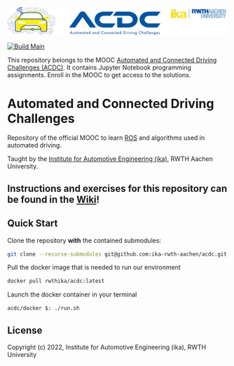 ![](assets/header_image.png)

[![Build Main](https://github.com/ika-rwth-aachen/acdc/actions/workflows/build.yml/badge.svg)](https://github.com/ika-rwth-aachen/acdc/actions/workflows/build.yml)


This repository belongs to the MOOC [Automated and Connected Driving Challenges (ACDC)](https://www.edx.org/course/automated-and-connected-driving-challenges). It contains Jupyter Notebook programming assignments. Enroll in the MOOC to get access to the solutions.


# Automated and Connected Driving Challenges

Repository of the official MOOC to learn [ROS](https://www.ros.org/) and algorithms used in automated driving.

Taught by the [Institute for Automotive Engineering (ika)](https://www.ika.rwth-aachen.de/), RWTH Aachen University.


## Instructions and exercises for this repository can be found in the [**Wiki**](https://github.com/ika-rwth-aachen/acdc/wiki)!


## Quick Start
Clone the repository __with__ the contained submodules:
```bash
git clone --recurse-submodules git@github.com:ika-rwth-aachen/acdc.git
```

Pull the docker image that is needed to run our environment
```bash
docker pull rwthika/acdc:latest
```

Launch the docker container in your terminal
```bash
acdc/docker $: ./run.sh
```



## License

Copyright (c) 2022, Institute for Automotive Engineering (ika), RWTH University
